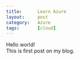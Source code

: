 ```yaml
---
title:      Learn Azure
layout:     post
category:   Azure
tags: 	    [cloud]
---
```


Hello world!   
This is first post on my blog.   
